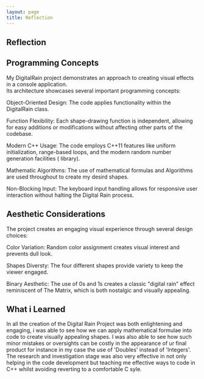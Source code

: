 ```yaml
---
layout: page
title: Reflection
---
```

## Reflection
## Programming Concepts
My DigitalRain project demonstrates an approach to creating visual effects in a console application.             
Its architecture showcases several important programming concepts:

Object-Oriented Design: The code applies functionality within the DigitalRain class.

Function Flexibility: Each shape-drawing function is independent, allowing for easy additions or modifications without affecting other parts of the codebase.

Modern C++ Usage: The code employs C++11 features like uniform initialization, range-based loops, and the modern random number generation facilities (<random> library).

Mathematic Algorithms: The use of mathematical formulas and Algorithms are used throughout to create my desird shapes.

Non-Blocking Input: The keyboard input handling allows for responsive user interaction without halting the Digital Rain process.

## Aesthetic Considerations
 
The project creates an engaging visual experience through several design choices:

Color Variation: Random color assignment creates visual interest and prevents dull look.

Shapes Diversty: The four different shapes provide variety to keep the viewer engaged.

Binary Aesthetic: The use of 0s and 1s creates a classic "digital rain" effect reminiscent of The Matrix, which is both nostalgic and visually appealing.

## What i Learned 
In all the creation of the Digital Rain Project was both enlightening and engaging, i was able to see how we can apply mathematical formulae into code to create visually appealing shapes.
I was also able to see how such minor mistakes or oversights can be costly in the appearance of ur final product for instance in my case the use of 'Doubles' instead of 'Integers'.
The research and investigation stage was also very effective in not only helping in the code development but teaching me effective ways to code in C++ whilst avoiding reverting to a comfortable C syle.
